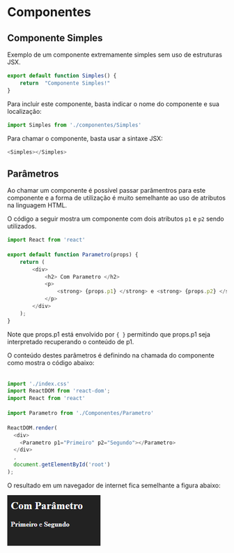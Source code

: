 # Componentes 

## Componente Simples 

Exemplo de um componente extremamente simples sem uso de estruturas JSX.  
```javascript 
export default function Simples() {
    return  "Componente Simples!"
}
``` 

Para incluir este componente, basta indicar o nome do componente e sua localização: 
```javascript
import Simples from './componentes/Simples'
```

Para chamar o componente, basta usar a sintaxe JSX:
```javascript
<Simples></Simples>
```

## Parâmetros 

Ao chamar um componente é possível passar parâmentros para este componente e a forma de utilização é muito semelhante ao uso de atributos na linguagem HTML. 

O código a seguir mostra um componente com dois atributos `p1` e `p2` sendo utilizados. 
```javascript 
import React from 'react' 

export default function Parametro(props) {
    return (
        <div> 
            <h2> Com Parametro </h2>
            <p> 
                <strong> {props.p1} </strong> e <strong> {props.p2} </strong>     
            </p> 
        </div>
    );
}
``` 
Note que props.p1 está envolvido por `{ }` permitindo que props.p1 seja interpretado recuperando o conteúdo de p1.  

O conteúdo destes parâmetros é definindo na chamada do componente como mostra o código abaixo: 
```javascript

import './index.css'
import ReactDOM from 'react-dom';
import React from 'react'

import Parametro from './Componentes/Parametro'

ReactDOM.render(
  <div>
    <Parametro p1="Primeiro" p2="Segundo"></Parametro>
  </div>
  ,
  document.getElementById('root')
);
```

O resultado em um navegador de internet fica semelhante a figura abaixo: 


![Tela do Navegador](com_parametro.png)